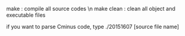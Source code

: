 make : compile all source codes \n
make clean : clean all object and executable files

if you want to parse Cminus code,
type ./20151607 [source file name]
